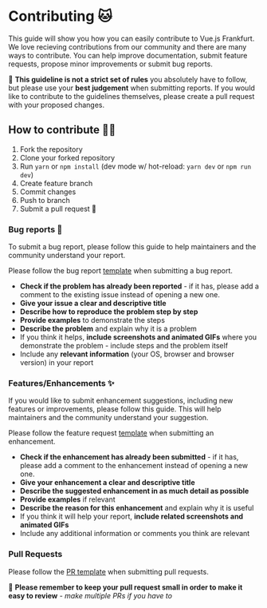 # Contributing 🐱

This guide will show you how you can easily contribute to Vue.js Frankfurt. We love recieving contributions from our community and there are many ways to contribute. You can help improve documentation, submit feature requests, propose minor improvements or submit bug reports.

🚨 **This guideline is not a strict set of rules** you absolutely have to follow, but please use your **best judgement** when submitting reports. If you would like to contribute to the guidelines themselves, please create a pull request with your proposed changes.

## How to contribute 👩‍💻

1. Fork the repository
2. Clone your forked repository
3. Run `yarn` or `npm install` (dev mode w/ hot-reload: `yarn dev` or `npm run dev`)
4. Create feature branch
5. Commit changes
6. Push to branch
7. Submit a pull request 🎉

### Bug reports 🐛

To submit a bug report, please follow this guide to help maintainers and the community understand your report.

Please follow the bug report [template](ISSUE_TEMPLATE/bug_report.md) when submitting a bug report.

* **Check if the problem has already been reported** - if it has, please add a comment to the existing issue instead of opening a new one.
* **Give your issue a clear and descriptive title**
* **Describe how to reproduce the problem step by step**
* **Provide examples** to demonstrate the steps
* **Describe the problem** and explain why it is a problem
* If you think it helps, **include screenshots and animated GIFs** where you demonstrate the problem - include steps and the problem itself
* Include any **relevant information** (your OS, browser and browser version) in your report

### Features/Enhancements ✨

If you would like to submit enhancement suggestions, including new features or improvements, please follow this guide. This will help maintainers and the community understand your suggestion.

Please follow the feature request [template](ISSUE_TEMPLATE/feature_request.md) when submitting an enhancement.

* **Check if the enhancement has already been submitted** - if it has, please add a comment to the enhancement instead of opening a new one.
* **Give your enhancement a clear and descriptive title**
* **Describe the suggested enhancement in as much detail as possible**
* **Provide examples** if relevant
* **Describe the reason for this enhancement** and explain why it is useful
* If you think it will help your report, **include related screenshots and animated GIFs**
* Include any additional information or comments you think are relevant

### Pull Requests

Please follow the [PR template](PULL_REQUEST_TEMPLATE.md) when submitting pull requests.

🚨 **Please remember to keep your pull request small in order to make it easy to review** - *make multiple PRs if you have to*